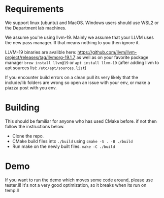 # Requirements

We support linux (ubuntu) and MacOS. Windows users should use WSL2 or the Department lab machines.

We assume you're using llvm-19. Mainly we assume that your LLVM uses the new pass manager. If that means nothing to you then ignore it.

LLVM-19 binaries are avalible here: https://github.com/llvm/llvm-project/releases/tag/llvmorg-19.1.7 as well as on your favorite package manager `brew install llvm@19` or `apt install llvm-19` (after adding llvm to apt sources list: `/etc/apt/sources.list`)

If you encounter build errors on a clean pull its very likely that the include/lib folders are wrong so open an issue with your env, or make a piazza post with you env. 

# Building

This should be familiar for anyone who has used CMake before. if not then follow the instructions below.

- Clone the repo.
- CMake build files into `./build` using `cmake -S . -B ./build`
- Run make on the newly built files. `make -C ./build`

# Demo
If you want to run the demo which moves some code around, please use tester.ll! It's not a very good optimization, so it breaks when its run on temp.ll 
